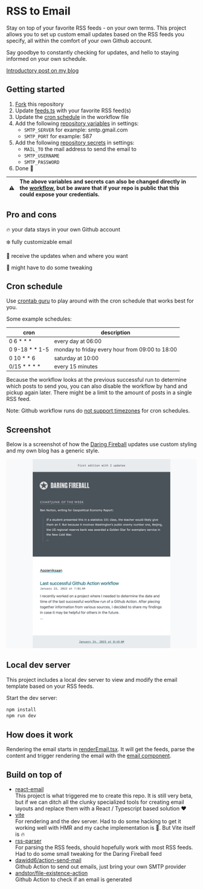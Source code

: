 # RSS to Email

Stay on top of your favorite RSS feeds - on your own terms. This project allows you to set up custom email updates based on the RSS feeds you specify, all within the comfort of your own Github account.

Say goodbye to constantly checking for updates, and hello to staying informed on your own schedule.

[Introductory post on my blog](https://appjeniksaan.nl)

## Getting started

1. [Fork](../../fork) this repository
2. Update [feeds.ts](src/feeds.ts) with your favorite RSS feed(s)
3. Update the [cron schedule](.github/workflows/send-email.yaml#L5) in the workflow file
4. Add the following [repository variables](../../settings/variables/actions) in settings:
   - `SMTP_SERVER` for example: smtp.gmail.com
   - `SMTP_PORT` for example: 587
5. Add the following [repository secrets](../../settings/secrets/actions) in settings:
   - `MAIL_TO` the mail address to send the email to
   - `SMTP_USERNAME`
   - `SMTP_PASSWORD`
6. Done :muscle:

| :warning: | The above variables and secrets can also be changed directly in the [workflow](.github/workflows/send-email.yaml), but be aware that if your repo is public that this could expose your credentials. |
| :-------: | :--------------------------------------------------------------------------------------------------------------------------------------------------------------------------------------------------- |

## Pro and cons

:fire: your data stays in your own Github account

:snowflake: fully customizable email

:date: receive the updates when and where you want

:poop: might have to do some tweaking

## Cron schedule

Use [crontab guru](https://crontab.guru/) to play around with the cron schedule that works best for you.

Some example schedules:

| cron             | description                                     |
| ---------------- | ----------------------------------------------- |
| 0 6 \* \* \*     | every day at 06:00                              |
| 0 9-18 \* \* 1-5 | monday to friday every hour from 09:00 to 18:00 |
| 0 10 \* \* 6     | saturday at 10:00                               |
| 0/15 \* \* \* \* | every 15 minutes                                |

Because the workflow looks at the previous successful run to determine which posts to send you, you can also disable the workflow by hand and pickup again later. There might be a limit to the amount of posts in a single RSS feed.

Note: Github workflow runs do [not support timezones](https://github.com/orgs/community/discussions/13454) for cron schedules.

## Screenshot

Below is a screenshot of how the [Daring Fireball](https://daringfireball.net/) updates use custom styling and my own blog has a generic style.

![Example of the email](screenshot.png)

## Local dev server

This project includes a local dev server to view and modify the email template based on your RSS feeds.

Start the dev server:

```bash
npm install
npm run dev
```

## How does it work

Rendering the email starts in [renderEmail.tsx](renderEmail.tsx). It will get the feeds, parse the content and trigger rendering the email with the [email component](email/Email.tsx).

## Build on top of

- [react-email](https://github.com/resendlabs/react-email)\
  This project is what triggered me to create this repo. It is still very beta, but if we can ditch all the clunky specialized tools for creating email layouts and replace them with a React / Typescript based solution :heart:
- [vite](https://vitejs.dev/)\
  For rendering and the dev server. Had to do some hacking to get it working well with HMR and my cache implementation is :poop:. But Vite itself is :fire:
- [rss-parser](https://github.com/rbren/rss-parser)\
  For parsing the RSS feeds, should hopefully work with most RSS feeds. Had to do some small tweaking for the Daring Fireball feed
- [dawidd6/action-send-mail](https://github.com/dawidd6/action-send-mail)\
  Github Action to send out emails, just bring your own SMTP provider
- [andstor/file-existence-action](https://github.com/andstor/file-existence-action)\
  Github Action to check if an email is generated
